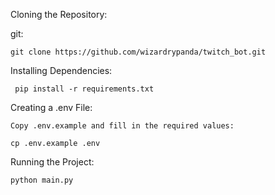 Cloning the Repository:

git:
```
git clone https://github.com/wizardrypanda/twitch_bot.git
```

Installing Dependencies:
```
 pip install -r requirements.txt
```
Creating a .env File:

    Copy .env.example and fill in the required values:

    cp .env.example .env

Running the Project:

    python main.py

